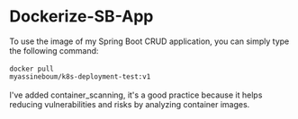 # Dockerize-SB-App
To use the image of my Spring Boot CRUD application, you can simply type the following command:
<br/><br/>
<code>docker pull myassineboum/k8s-deployment-test:v1</code>
<br/><br/>
I've added container_scanning, it's a good practice because it helps reducing vulnerabilities and risks by analyzing container images.

